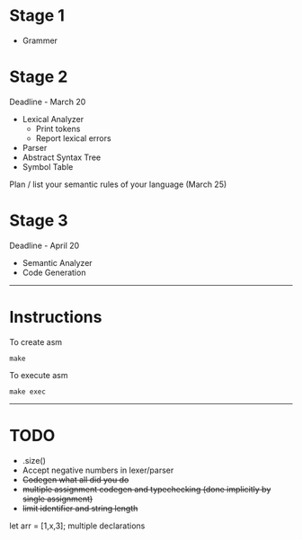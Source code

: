 Stage 1
========

- Grammer

Stage 2
========
Deadline - March 20

- Lexical Analyzer
	- Print tokens
	- Report lexical errors
- Parser
- Abstract Syntax Tree
- Symbol Table

Plan / list your semantic rules of your language (March 25)

Stage 3
========
Deadline - April 20

- Semantic Analyzer
- Code Generation

----

Instructions
=============
To create asm

	make

To execute asm

	make exec

---

TODO
======
- .size()
- Accept negative numbers in lexer/parser
- ~~Codegen what all did you do~~
- ~~multiple assignment codegen and typechecking (done implicitly by single assignment)~~
- ~~limit identifier and string length~~

let arr = [1,x,3];
multiple declarations
